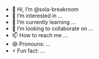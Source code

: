 - 👋 Hi, I’m @sola-breakroom
- 👀 I’m interested in ...
- 🌱 I’m currently learning ...
- 💞️ I’m looking to collaborate on ...
- 📫 How to reach me ...
- 😄 Pronouns: ...
- ⚡ Fun fact: ...

<!---
sola-breakroom/sola-breakroom is a ✨ special ✨ repository because its `README.md` (this file) appears on your GitHub profile.
You can click the Preview link to take a look at your changes.
--->
